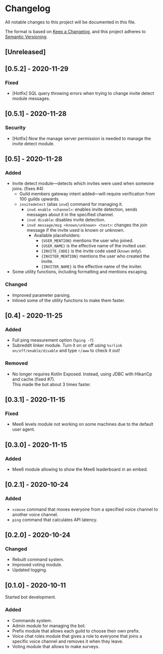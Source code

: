 # Changelog

All notable changes to this project will be documented in this file.

The format is based on [Keep a Changelog](https://keepachangelog.com/en/1.0.0/), and this project adheres
to [Semantic Versioning](https://semver.org/spec/v2.0.0.html).

## [Unreleased]

## [0.5.2] - 2020-11-29

### Fixed

- [Hotfix] SQL query throwing errors when trying to change invite detect module messages.

## [0.5.1] - 2020-11-28

### Security

- [Hotfix] Now the manage server permission is needed to manage the invite detect module.


## [0.5] - 2020-11-28

### Added

- Invite detect module—detects which invites were used when someone joins.
  (fixes #4)
    - Guild members gateway intent added—will require verification from 100 guilds upwards.
    - `invitedetect` (alias `invd`) command for managing it.
        - `invd enable <channel>`: enables invite detection, sends messages about it in the specified channel.
        - `invd disable`: disables invite detection.
        - `invd message/msg <known/unknown> <text>`: changes the join message if the invite used is known or unknown.
            - Available placeholders:
                - `{USER_MENTION}` mentions the user who joined.
                - `{USER_NAME}` is the effective name of the invited user.
                - `{INVITE_CODE}` is the invite code used (`known` only).
                - `{INVITER_MENTION}` mentions the user who created the invite.
                - `{INVITER_NAME}` is the effective name of the inviter.
- Some utility functions, including formatting and mentions escaping.

### Changed

- Improved parameter parsing.
- Inlined some of the utility functions to make them faster.

## [0.4] - 2020-11-25

### Added

- Full ping measurement option (`%ping -f`)
- Subreddit linker module. Turn it on or off using
  `%srlink on/off/enable/disable` and type `r/aww` to check it out!

### Removed

- No longer requires Kotlin Exposed. Instead, using JDBC with HikariCp and cache
  (fixed #7).  
  This made the bot about 3 times faster.

## [0.3.1] - 2020-11-15

### Fixed

- Mee6 levels module not working on some machines due to the default user agent.

## [0.3.0] - 2020-11-15

### Added

- Mee6 module allowing to show the Mee6 leaderboard in an embed.

## [0.2.1] - 2020-10-24

### Added

- `vcmove` command that moves everyone from a specified voice channel to another voice channel.
- `ping` command that calculates API latency.

## [0.2.0] - 2020-10-24

### Changed

- Rebuilt command system.
- Improved voting module.
- Updated logging.

## [0.1.0] - 2020-10-11

Started bot development.

### Added

- Commands system.
- Admin module for managing the bot.
- Prefix module that allows each guild to choose their own prefix.
- Voice chat roles module that gives a role to everyone that joins a specific voice channel and removes it when they
  leave.
- Voting module that allows to make surveys.